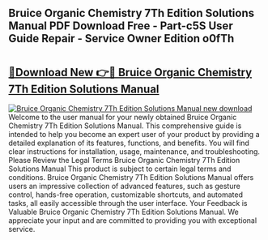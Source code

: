 ## Bruice Organic Chemistry 7Th Edition Solutions Manual PDF Download Free - Part-c5S User Guide Repair - Service Owner Edition o0fTh

# <h2><a href="http://bc82314.oget.top/?id=Bruice+Organic+Chemistry+7Th+Edition+Solutions+Manual">🔗Download New 👉🔴 Bruice Organic Chemistry 7Th Edition Solutions Manual</a></h2>

[![Bruice Organic Chemistry 7Th Edition Solutions Manual new download](https://i.imgur.com/5g1atiW.png)](http://bc82314.oget.top/?id=Bruice+Organic+Chemistry+7Th+Edition+Solutions+Manual)
Welcome to the user manual for your newly obtained Bruice Organic Chemistry 7Th Edition Solutions Manual. This comprehensive guide is intended to help you become an expert user of your product by providing a detailed explanation of its features, functions, and benefits. You will find clear instructions for installation, usage, maintenance, and troubleshooting. Please Review the Legal Terms Bruice Organic Chemistry 7Th Edition Solutions Manual This product is subject to certain legal terms and conditions. Bruice Organic Chemistry 7Th Edition Solutions Manual offers users an impressive collection of advanced features, such as gesture control, hands-free operation, customizable shortcuts, and automated tasks, all easily accessible through the user interface. Your Feedback is Valuable Bruice Organic Chemistry 7Th Edition Solutions Manual. We appreciate your input and are committed to providing you with exceptional service.

